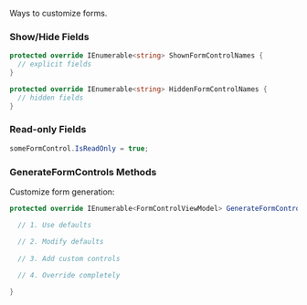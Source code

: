 
Ways to customize forms.

### Show/Hide Fields

```csharp
protected override IEnumerable<string> ShownFormControlNames {
  // explicit fields
}

protected override IEnumerable<string> HiddenFormControlNames {
  // hidden fields  
} 
```

### Read-only Fields

```csharp
someFormControl.IsReadOnly = true; 
```

### GenerateFormControls Methods 

Customize form generation:

```csharp
protected override IEnumerable<FormControlViewModel> GenerateFormControls() {

  // 1. Use defaults

  // 2. Modify defaults   
   
  // 3. Add custom controls
   
  // 4. Override completely 

}
```